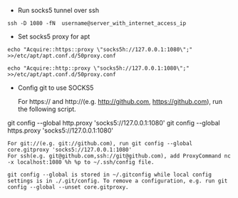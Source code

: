 - Run socks5 tunnel over ssh

`ssh -D 1080 -fN  username@server_with_internet_access_ip`

- Set socks5 proxy for apt

`echo "Acquire::https::proxy \"socks5h://127.0.0.1:1080\";" >>/etc/apt/apt.conf.d/50proxy.conf`

`echo "Acquire::http::proxy \"socks5h://127.0.0.1:1080\";" >>/etc/apt/apt.conf.d/50proxy.conf`

- Config git to use SOCKS5

    For https:// and http://(e.g. http://github.com, https://github.com), run the following script.

git config --global http.proxy 'socks5://127.0.0.1:1080'
git config --global https.proxy 'socks5://127.0.0.1:1080'

    For git://(e.g. git://github.com), run git config --global core.gitproxy 'socks5://127.0.0.1:1080'
    For ssh(e.g. git@github.com,ssh://git@github.com), add ProxyCommand nc -x localhost:1080 %h %p to ~/.ssh/config file.

    git config --global is stored in ~/.gitconfig while local config settings is in ./.git/config. To remove a configuration, e.g. run git config --global --unset core.gitproxy.

